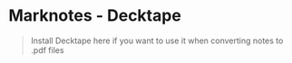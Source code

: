 # Marknotes - Decktape

>Install Decktape here if you want to use it when converting notes to .pdf files
